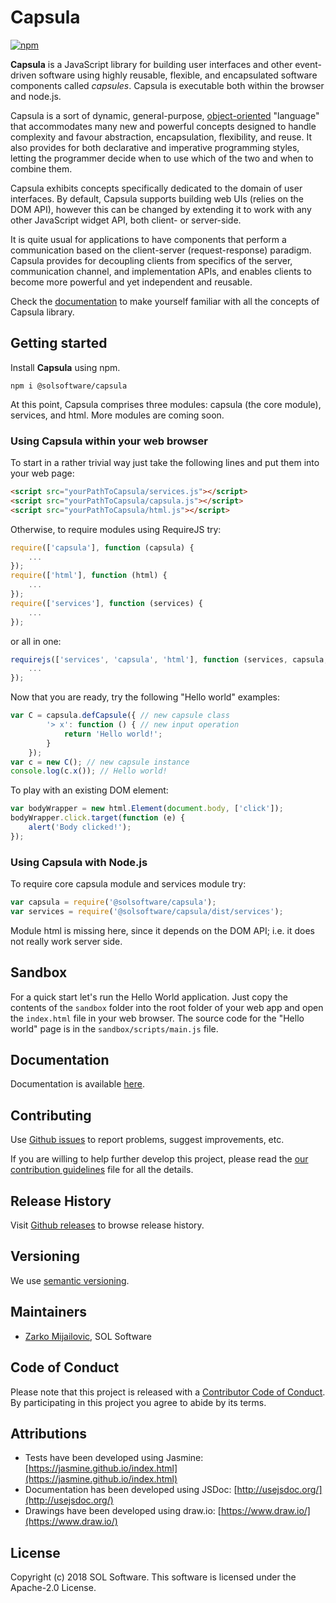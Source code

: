 # Capsula

[![npm](https://img.shields.io/npm/v/@solsoftware/capsula.png)](https://www.npmjs.com/package/@solsoftware/capsula)

**Capsula** is a JavaScript library for building user interfaces and other event-driven software using highly reusable, flexible, and encapsulated software components called *capsules*. Capsula is executable both within the browser and node.js.

Capsula is a sort of dynamic, general-purpose, [object-oriented](https://en.wikipedia.org/wiki/Object-oriented_programming) "language" that accommodates many new and powerful concepts designed to handle complexity and favour abstraction, encapsulation, flexibility, and reuse. It also provides for both declarative and imperative programming styles, letting the programmer decide when to use which of the two and when to combine them.

Capsula exhibits concepts specifically dedicated to the domain of user interfaces. By default, Capsula supports building web UIs (relies on the DOM API), however this can be changed by extending it to work with any other JavaScript widget API, both client- or server-side.

It is quite usual for applications to have components that perform a communication based on the client-server (request-response) paradigm. Capsula provides for decoupling clients from specifics of the server, communication channel, and implementation APIs, and enables clients to become more powerful and yet independent and reusable.

Check the [documentation](https://solsoftware.github.io/capsula/) to make yourself familiar with all the concepts of Capsula library.

## Getting started

Install **Capsula** using npm.

```
npm i @solsoftware/capsula
```

At this point, Capsula comprises three modules: capsula (the core module), services, and html. More modules are coming soon.

### Using Capsula within your web browser

To start in a rather trivial way just take the following lines and put them into your web page:

```html
<script src="yourPathToCapsula/services.js"></script>
<script src="yourPathToCapsula/capsula.js"></script>
<script src="yourPathToCapsula/html.js"></script>
```

Otherwise, to require modules using RequireJS try:

```js
require(['capsula'], function (capsula) {
    ...
});
require(['html'], function (html) {
    ...
});
require(['services'], function (services) {
    ...
});
```

or all in one:

```js
requirejs(['services', 'capsula', 'html'], function (services, capsula, html) {
    ...
});
```

Now that you are ready, try the following "Hello world" examples:

```js
var C = capsula.defCapsule({ // new capsule class
        '> x': function () { // new input operation
            return 'Hello world!';
        }
    });
var c = new C(); // new capsule instance
console.log(c.x()); // Hello world!
```

To play with an existing DOM element:

```js
var bodyWrapper = new html.Element(document.body, ['click']);
bodyWrapper.click.target(function (e) {
    alert('Body clicked!');
});
```

### Using Capsula with Node.js

To require core capsula module and services module try:

```js
var capsula = require('@solsoftware/capsula');
var services = require('@solsoftware/capsula/dist/services');
```

Module html is missing here, since it depends on the DOM API; i.e. it does not really work server side.

## Sandbox

For a quick start let's run the Hello World application. Just copy the contents of the `sandbox` folder into the root folder of your web app and open the `index.html` file in your web browser. The source code for the "Hello world" page is in the `sandbox/scripts/main.js` file.

## Documentation

Documentation is available [here](https://solsoftware.github.io/capsula/).

## Contributing

Use [Github issues](https://github.com/solsoftware/capsula/issues) to report problems, suggest improvements, etc.

If you are willing to help further develop this project, please read the [our contribution guidelines](https://github.com/solsoftware/capsula/blob/master/CONTRIBUTING.md) file for all the details.

## Release History

Visit [Github releases](https://github.com/solsoftware/capsula/releases) to browse release history.

## Versioning

We use [semantic versioning](https://semver.org/).

## Maintainers

- [Zarko Mijailovic](mailto:zarko.mijailovic@sol.rs), SOL Software

## Code of Conduct
Please note that this project is released with a [Contributor Code of Conduct](https://github.com/solsoftware/capsula/blob/master/CODE_OF_CONDUCT.md). By participating in this project you agree to abide by its terms.

## Attributions

- Tests have been developed using Jasmine: [https://jasmine.github.io/index.html](https://jasmine.github.io/index.html)
- Documentation has been developed using JSDoc: [http://usejsdoc.org/](http://usejsdoc.org/)
- Drawings have been developed using draw.io: [https://www.draw.io/](https://www.draw.io/)

## License

Copyright (c) 2018 SOL Software. This software is licensed under the Apache-2.0 License.

